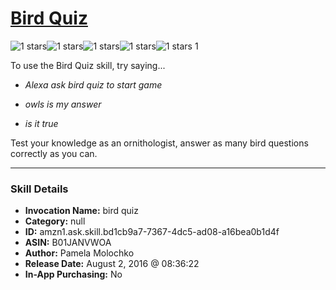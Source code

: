 # [Bird Quiz](http://alexa.amazon.com/#skills/amzn1.ask.skill.bd1cb9a7-7367-4dc5-ad08-a16bea0b1d4f)
![1 stars](../../images/ic_star_black_18dp_1x.png)![1 stars](../../images/ic_star_border_black_18dp_1x.png)![1 stars](../../images/ic_star_border_black_18dp_1x.png)![1 stars](../../images/ic_star_border_black_18dp_1x.png)![1 stars](../../images/ic_star_border_black_18dp_1x.png) 1

To use the Bird Quiz skill, try saying...

* *Alexa ask bird quiz to start game*

* *owls is my answer*

* *is it true*

Test your knowledge as an ornithologist, answer as many bird questions correctly as you can.

***

### Skill Details

* **Invocation Name:** bird quiz
* **Category:** null
* **ID:** amzn1.ask.skill.bd1cb9a7-7367-4dc5-ad08-a16bea0b1d4f
* **ASIN:** B01JANVWOA
* **Author:** Pamela Molochko
* **Release Date:** August 2, 2016 @ 08:36:22
* **In-App Purchasing:** No

